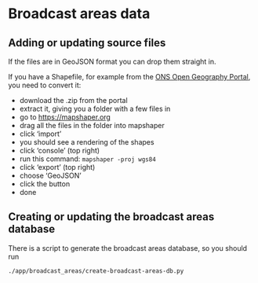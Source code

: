 # Broadcast areas data

## Adding or updating source files

If the files are in GeoJSON format you can drop them straight in.

If you have a Shapefile, for example from the [ONS Open Geography Portal](https://geoportal.statistics.gov.uk/), you need to convert it:
- download the .zip from the portal
- extract it, giving you a folder with a few files in
- go to https://mapshaper.org
- drag all the files in the folder into mapshaper
- click ‘import’
- you should see a rendering of the shapes
- click ‘console’ (top right)
- run this command: `mapshaper -proj wgs84`
- click ‘export’ (top right)
- choose ‘GeoJSON’
- click the button
- done

## Creating or updating the broadcast areas database

There is a script to generate the broadcast areas database, so you should run

```
./app/broadcast_areas/create-broadcast-areas-db.py
```
